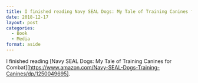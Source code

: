 ```yaml
---
title: I finished reading Navy SEAL Dogs: My Tale of Training Canines for Combat
date: 2018-12-17
layout: post
categories:
  - Book
  - Media
format: aside
---
```


I finished reading [Navy SEAL Dogs: My Tale of Training Canines for Combat][https://www.amazon.com/Navy-SEAL-Dogs-Training-Canines/dp/1250049695].